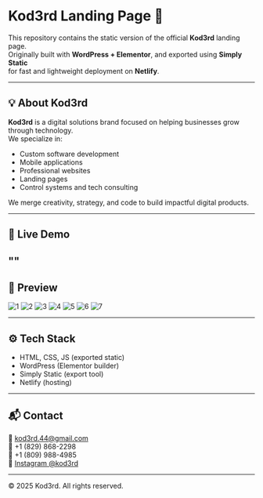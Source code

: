 # Kod3rd Landing Page 🚀

This repository contains the static version of the official **Kod3rd** landing page.  
Originally built with **WordPress + Elementor**, and exported using **Simply Static**  
for fast and lightweight deployment on **Netlify**.

---------------

## 💡 About Kod3rd

**Kod3rd** is a digital solutions brand focused on helping businesses grow through technology.  
We specialize in:

- Custom software development
- Mobile applications
- Professional websites
- Landing pages
- Control systems and tech consulting

We merge creativity, strategy, and code to build impactful digital products.

---------------

## 🔗 Live Demo

""
---------------

## 📸 Preview


![1](https://github.com/user-attachments/assets/9cd4920e-31d1-4c9e-b5de-d32b4b0ba19f)
![2](https://github.com/user-attachments/assets/40875b92-ab8a-42c8-83ea-98fa612cee7c)
![3](https://github.com/user-attachments/assets/e9f9bf41-97ff-4e53-b65e-fda6ea6451e3)
![4](https://github.com/user-attachments/assets/99e6590d-6bcc-4237-95cb-6ad339f53c5d)
![5](https://github.com/user-attachments/assets/e4dac272-636c-41ca-8c03-0aae838ac1d0)
![6](https://github.com/user-attachments/assets/71a60e59-0709-465a-8b6c-ad2a64bd183e)
![7](https://github.com/user-attachments/assets/53aafaf5-6e8f-426c-8ba4-4d4014d7dacf)


---------------

## ⚙️ Tech Stack

- HTML, CSS, JS (exported static)
- WordPress (Elementor builder)
- Simply Static (export tool)
- Netlify (hosting)

---------------

## 📬 Contact

📧 kod3rd.44@gmail.com  
📱 +1 (829) 868-2298  
📱 +1 (809) 988-4985  
📸 [Instagram @kod3rd](https://instagram.com/kod3rd)

---------------

© 2025 Kod3rd. All rights reserved.
